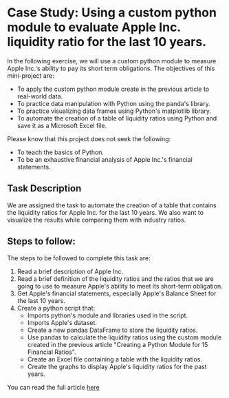 # Case Study: Using a custom python module to evaluate Apple Inc. liquidity ratio for the last 10 years.

In the following exercise, we will use a custom python module to measure Apple Inc.'s ability to pay its short term obligations. The objectives of this mini-project are:

- To apply the custom python module create in the previous article to real-world data.
- To practice data manipulation with Python using the panda's library.
- To practice visualizing data frames using Python's matplotlib library.
- To automate the creation of a table of liquidity ratios using Python and save it as a Microsoft Excel file.

Please know that this project does not seek the following:

- To teach the basics of Python.
- To be an exhaustive financial analysis of Apple Inc.'s financial statements.

## Task Description

We are assigned the task to automate the creation of a table that contains the liquidity ratios for Apple Inc. for the last 10 years. We also want to visualize the results while comparing them with industry ratios.

## Steps to follow:

The steps to be followed to complete this task are:

1. Read a brief description of Apple Inc.
2. Read a brief definition of the liquidity ratios and the ratios that we are going to use to measure Apple's ability to meet its short-term obligation.
3. Get Apple's financial statements, especially Apple's Balance Sheet for the last 10 years. 
4. Create a python script that:
    - Imports python's module and libraries used in the script.
    - Imports Apple's dataset.
    - Create a new pandas DataFrame to store the liquidity ratios.
    - Use pandas to calculate the liquidity ratios using the custom module created in the previous article "Creating a Python Module for 15 Financial Ratios".
    - Create an Excel file containing a table with the liquidity ratios.
    - Create the graphs to display Apple's liquidity ratios for the past years.

You can read the full article [here](https://notaprogrammer.com/liquidity-ratios-a-practical-exercise-python/) 
